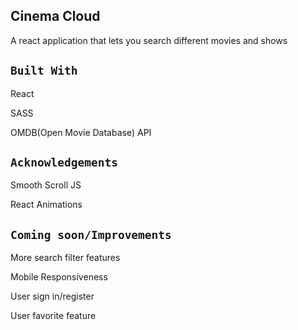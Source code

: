 
## Cinema Cloud 
A react application that lets you search different movies and shows

## `Built With`
React 

SASS

OMDB(Open Movie Database) API


## `Acknowledgements`

Smooth Scroll JS

React Animations

## `Coming soon/Improvements`

More search filter features

Mobile Responsiveness

User sign in/register

User favorite feature



